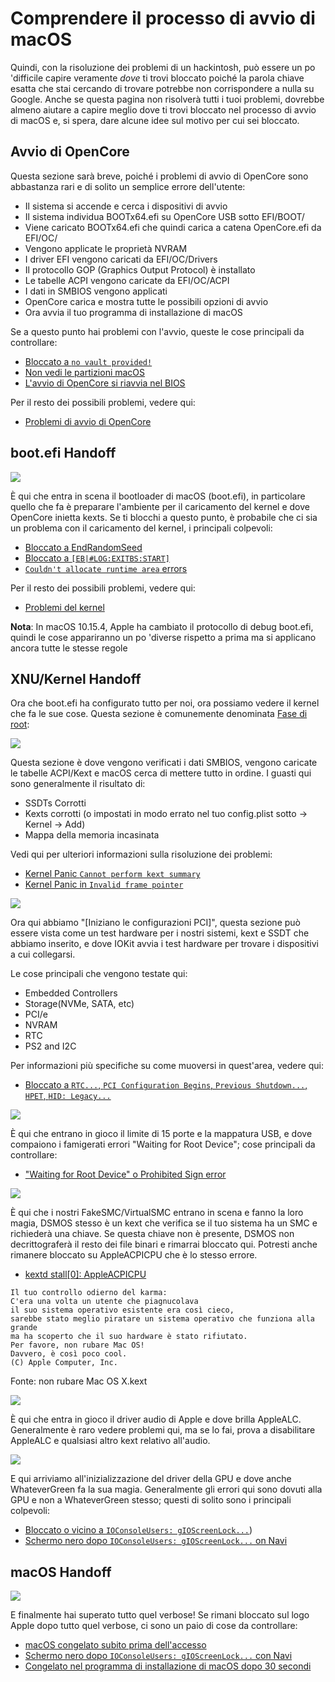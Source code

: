 # Comprendere il processo di avvio di macOS

Quindi, con la risoluzione dei problemi di un hackintosh, può essere un po 'difficile capire veramente *dove* ti trovi bloccato poiché la parola chiave esatta che stai cercando di trovare potrebbe non corrispondere a nulla su Google. Anche se questa pagina non risolverà tutti i tuoi problemi, dovrebbe almeno aiutare a capire meglio dove ti trovi bloccato nel processo di avvio di macOS e, si spera, dare alcune idee sul motivo per cui sei bloccato.

## Avvio di OpenCore

Questa sezione sarà breve, poiché i problemi di avvio di OpenCore sono abbastanza rari e di solito un semplice errore dell'utente:

* Il sistema si accende e cerca i dispositivi di avvio
* Il sistema individua BOOTx64.efi su OpenCore USB sotto EFI/BOOT/
* Viene caricato BOOTx64.efi che quindi carica a catena OpenCore.efi da EFI/OC/
* Vengono applicate le proprietà NVRAM
* I driver EFI vengono caricati da EFI/OC/Drivers
* Il protocollo GOP (Graphics Output Protocol) è installato
* Le tabelle ACPI vengono caricate da EFI/OC/ACPI
* I dati in SMBIOS vengono applicati
* OpenCore carica e mostra tutte le possibili opzioni di avvio
* Ora avvia il tuo programma di installazione di macOS

Se a questo punto hai problemi con l'avvio, queste le cose principali da controllare:

* [Bloccato a `no vault provided!`](./extended/opencore-issues.md#bloccato-su-no-vault-provided!)
* [Non vedi le partizioni macOS](./extended/opencore-issues.md#non-riesco-a-vedere-le-partizioni-macos)
* [L'avvio di OpenCore si riavvia nel BIOS](./extended/opencore-issues.md#l'avvio-di-OpenCore-riavvia-nel-bios)

Per il resto dei possibili problemi, vedere qui:

* [Problemi di avvio di OpenCore](./extended/opencore-issues.md)

## boot.efi Handoff

![](../images/troubleshooting/boot-md/1-boot-efi.png)

È qui che entra in scena il bootloader di macOS (boot.efi), in particolare quello che fa è preparare l'ambiente per il caricamento del kernel e dove OpenCore inietta kexts. Se ti blocchi a questo punto, è probabile che ci sia un problema con il caricamento del kernel, i principali colpevoli:

* [Bloccato a EndRandomSeed](./extended/kernel-issues.md#bloccato-su-endrandomseed)
* [Bloccato a `[EB|#LOG:EXITBS:START]`](./extended/kernel-issues.md#bloccato-su-eb-log-exitbs-start)
* [`Couldn't allocate runtime area` errors](./extended/kernel-issues.md#errori-couldn-t-allocate-runtime-area)

Per il resto dei possibili problemi, vedere qui:

* [Problemi del kernel](./extended/kernel-issues.md)

**Nota**: In macOS 10.15.4, Apple ha cambiato il protocollo di debug boot.efi, quindi le cose appariranno un po 'diverse rispetto a prima ma si applicano ancora tutte le stesse regole

## XNU/Kernel Handoff

Ora che boot.efi ha configurato tutto per noi, ora possiamo vedere il kernel che fa le sue cose. Questa sezione è comunemente denominata [Fase di root](https://developer.apple.com/library/archive/documentation/Darwin/Conceptual/KernelProgramming/booting/booting.html):

![](../images/troubleshooting/boot-md/2-kernel-start.png)

Questa sezione è dove vengono verificati i dati SMBIOS, vengono caricate le tabelle ACPI/Kext e macOS cerca di mettere tutto in ordine. I guasti qui sono generalmente il risultato di:

* SSDTs Corrotti
* Kexts corrotti (o impostati in modo errato nel tuo config.plist sotto -> Kernel -> Add)
* Mappa della memoria incasinata

Vedi qui per ulteriori informazioni sulla risoluzione dei problemi:

* [Kernel Panic `Cannot perform kext summary`](./extended/kernel-issues.md#kernel-panic-cannot-perform-kext-summary)
* [Kernel Panic in `Invalid frame pointer`](./extended/kernel-issues.md#kernel-panic-on-invalid-frame-pointer)

![](../images/troubleshooting/boot-md/5-apfs-module.png)

Ora qui abbiamo "[Iniziano le configurazioni PCI]", questa sezione può essere vista come un test hardware per i nostri sistemi, kext e SSDT che abbiamo inserito, e dove IOKit avvia i test hardware per trovare i dispositivi a cui collegarsi.

Le cose principali che vengono testate qui:

* Embedded Controllers
* Storage(NVMe, SATA, etc)
* PCI/e
* NVRAM
* RTC
* PS2 and I2C

Per informazioni più specifiche su come muoversi in quest'area, vedere qui:

* [Bloccato a `RTC...`, `PCI Configuration Begins`, `Previous Shutdown...`, `HPET`, `HID: Legacy...`](./extended/kernel-issues.md#stuck-on-rtc-pci-configuration-begins-previous-shutdown-hpet-hid-legacy)

![](../images/troubleshooting/boot-md/6-USB-setup.png)

È qui che entrano in gioco il limite di 15 porte e la mappatura USB, e dove compaiono i famigerati errori "Waiting for Root Device"; cose principali da controllare:

* ["Waiting for Root Device" o Prohibited Sign error](./extended/kernel-issues.md#errore-waiting-for-root-device-or-prohibited-sign)

![](../images/troubleshooting/boot-md/8-dsmos-arrived.png)

È qui che i nostri FakeSMC/VirtualSMC entrano in scena e fanno la loro magia, DSMOS stesso è un kext che verifica se il tuo sistema ha un SMC e richiederà una chiave. Se questa chiave non è presente, DSMOS non decrittograferà il resto dei file binari e rimarrai bloccato qui. Potresti anche rimanere bloccato su AppleACPICPU che è lo stesso errore.

* [kextd stall[0]: AppleACPICPU](./extended/kernel-issues.md#kextd-stall-0-appleacpicpu)

```
Il tuo controllo odierno del karma:
C'era una volta un utente che piagnucolava
il suo sistema operativo esistente era così cieco,
sarebbe stato meglio piratare un sistema operativo che funziona alla grande
ma ha scoperto che il suo hardware è stato rifiutato.
Per favore, non rubare Mac OS!
Davvero, è così poco cool.
(C) Apple Computer, Inc.
```

Fonte: non rubare Mac OS X.kext

![](../images/troubleshooting/boot-md/9-audio.png)

È qui che entra in gioco il driver audio di Apple e dove brilla AppleALC. Generalmente è raro vedere problemi qui, ma se lo fai, prova a disabilitare AppleALC e qualsiasi altro kext relativo all'audio.

![](../images/troubleshooting/boot-md/10-GPU.png)

E qui arriviamo all'inizializzazione del driver della GPU e dove anche WhateverGreen fa la sua magia. Generalmente gli errori qui sono dovuti alla GPU e non a WhateverGreen stesso; questi di solito sono i principali colpevoli:

* [Bloccato o vicino a `IOConsoleUsers: gIOScreenLock...`](./extended/kernel-issues.md#bloccato-su-o-vicino-ioconsoleusers-gioscreenlock-giolockstate-3))
* [Schermo nero dopo `IOConsoleUsers: gIOScreenLock...` on Navi](./extended/kernel-issues.md#schermo-nero-dopo-ioconsoleusers-gioscreenlock-su-navi)

## macOS Handoff

![](../images/troubleshooting/boot-md/11-boot.png)

E finalmente hai superato tutto quel verbose! Se rimani bloccato sul logo Apple dopo tutto quel verbose, ci sono un paio di cose da controllare:

* [macOS congelato subito prima dell'accesso](./extended/kernel-issues.md#macOS-bloccato-subito-prima-dell-accesso)
* [Schermo nero dopo `IOConsoleUsers: gIOScreenLock...` con Navi](./extended/kernel-issues.md#schermo-nero-dopo-ioconsoleusers-gioscreenlock-su-navi)
* [Congelato nel programma di installazione di macOS dopo 30 secondi](./extended/userspace-issues.md#programma-di-installazione-di-macOS-congelato-dopo-30-secondi)
